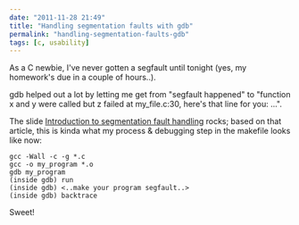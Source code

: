 ```yaml
---
date: "2011-11-28 21:49"
title: "Handling segmentation faults with gdb"
permalink: "handling-segmentation-faults-gdb"
tags: [c, usability]
---
```


As a C newbie, I've never gotten a segfault until tonight (yes, my homework's due in a couple of hours..).

gdb helped out a lot by letting me get from "segfault happened" to "function x and y were called but z failed at my_file.c:30, here's that line for you: ...".

The slide [Introduction to segmentation fault handling](http://www.slideshare.net/noobyahoo/introduction-to-segmentation-fault-handling-5563036) rocks; based on that article, this is kinda what my process & debugging step in the makefile looks like now:

```shell
gcc -Wall -c -g *.c
gcc -o my_program *.o
gdb my_program
(inside gdb) run
(inside gdb) <..make your program segfault..>
(inside gdb) backtrace
```

Sweet!
